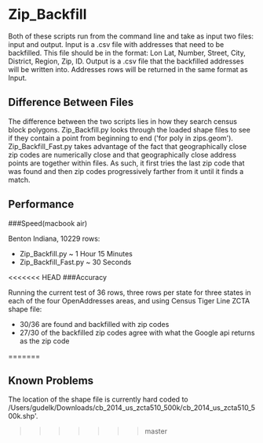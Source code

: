 # Zip_Backfill

Both of these scripts run from the command line and take as input two files: input and output. Input is a .csv file with addresses that need to be backfilled. This file should be in the format: Lon Lat, Number, Street, City, District, Region, Zip, ID. Output is a .csv file that the backfilled addresses will be written into. Addresses rows will be returned in the same format as Input.

## Difference Between Files

The difference between the two scripts lies in how they search census block polygons. Zip_Backfill.py looks through the loaded shape files to see if they contain a point from beginning to end ('for poly in zips.geom'). Zip_Backfill_Fast.py takes advantage of the fact that geographically close zip codes are numerically close and that geographically close address points are together within files. As such, it first tries the last zip code that was found and then zip codes progressively farther from it until it finds a match.

## Performance

###Speed(macbook air)

Benton Indiana, 10229 rows:

- Zip_Backfill.py ~ 1 Hour 15 Minutes
- Zip_Backfill_Fast.py ~ 30 Seconds

<<<<<<< HEAD
###Accuracy

Running the current test of 36 rows, three rows per state for three states in each of the four OpenAddresses areas, and using Census Tiger Line ZCTA shape file:

- 30/36 are found and backfilled with zip codes
- 27/30 of the backfilled zip codes agree with what the Google api returns as the zip code


=======
## Known Problems

The location of the shape file is currently hard coded to /Users/gudelk/Downloads/cb_2014_us_zcta510_500k/cb_2014_us_zcta510_500k.shp'.
>>>>>>> master

